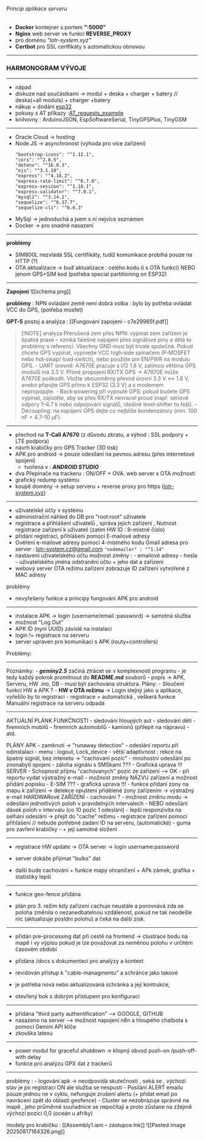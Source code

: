 
###### Princip aplikace serveru 

-  **Docker** kontejner s portem **":5000"**
- **Nginx** web server ve funkci **REVERSE_PROXY**
- pro doménu *"lotr-system.xyz"*
- **Certbot** pro SSL certfikáty s automatickou obnovou


---
### HARMONOGRAM VÝVOJE
---
- nápad 
- diskuze nad součástkami -> modul + deska + charger + batery // deska(+all moduls) + charger +batery
- nákup + dodání [esp32](https://www.laskakit.cz/lilygo-ttgo-t-call-v1-3-esp32-sim800l-wifi-gprs-modul/)
- pokusy s AT příkazy :[AT_requests_example](https://www.aeq-web.com/sim800-gprs-http-post-get-request-at-commands/?lang=en)
- knihovny : ArduinoJSON, EspSoftwareSerial, TinyGPSPlus, TinyGSM
- ---
- Oracle Cloud -> hosting
- Node.JS -> asynchronost (výhoda pro více zařízení) 
	```"bcryptjs": "^3.0.2",
    "bootstrap-icons": "^1.12.1",
    "cors": "^2.8.5",
    "dotenv": "^16.0.3",
    "ejs": "^3.1.10",
    "express": "^4.18.2",
    "express-rate-limit": "^6.7.0",
    "express-session": "^1.18.1",
    "express-validator": "^7.0.1",
    "mysql2": "^3.14.1",
    "sequelize": "^6.37.7",
    "sequelize-cli": "^6.6.3"
    ```
- MySql -> jednoduchá a jsem s ní nejvíce seznámen
- Docker -> pro snadné nasazení
---


**problémy** 
- SIM800L nezvládá SSL certifikáty, tudíž komunikace probíhá pouze na HTTP (?)
- OTA aktualizace -> buď aktualizace : celého kodu (i s OTA funkcí) NEBO jenom GPS+SIM kod (potřeba special partitioning on ESP32)

---
**Zapojení** 
![[schema.png]]

**problémy** : NPN ovládání země není dobrá volba : bylo by potřeba ovládat VCC do GPS, (potřeba mosfet)

**GPT-5** postoj a analýza : [[Fungování zapojení - c7e29965f.pdf]]

> [!NOTE] analyza
>  Přerušená zem přes NPN: vypínat zem zařízení je špatná praxe – vzniká falešné napájení přes signálové piny a dělá to problémy s referencí. Všechny GND musí být trvale společné. Pokud chcete GPS vypínat, vypínejte VCC high‑side spínačem (P‑MOSFET nebo hot‑swap/ load‑switch), nebo použijte pin EN/PWR na modulu GPS. - UART úrovně: A7670E pracuje s I/O 1.8 V, zatímco většina GPS modulů má 3.3 V. Přímé propojení RX/TX GPS → A7670E může A7670E poškodit. Vložte obousměrný převod úrovní 3.3 V ↔ 1.8 V, anebo připojte GPS přímo k ESP32 (3.3 V) a s modemem nepropojujte. - Back‑powering při vypnuté GPS: pokud budete GPS vypínat, zajistěte, aby se přes RX/TX nevracel proud (např. sériové odpory 1–4.7 k nebo odpojování signálů, ideálně level‑shifter to řeší). - Decoupling: na napájení GPS dejte co nejblíže kondenzátory (min. 100 nF + 4.7–10 μF).


---

- přechod na **T-Call A7670** (z důvodu zkratu, a výhod : SSL podpory + LTE podpora)
- návrh krabičky pro GPS Tracker (3D tisk)
- APK pro android -> pouze odesílaní na pevnou adresu (přes internetové spojení)
	- tvořena v : ***ANDROID STUDIO***
- dva Přepínače na trackeru : ON/OFF + OVA. web server s OTA možností
- grafický redump systému
- koupě domény -> setup serveru + reverse proxy pro https ([lotr-system.xyz](https://lotr-system.xyz))

---

- uživatelské účty v systému
- administrační náhled do DB pro "root:root" uživatele
- registrace a přihlášení uživatelů , správa jejich zařízení , Nutnost registrace zařízení k uživateli (zatím HW ID : 9-místné číslo)
- přidání registraci, přihlášení pomocí E-mailové adresy
- Ověření e-mailové adresy pomocí 4-místného kodu 
	 Gmail adresa pro server : lotr-system.cz@gmail.com 
	```"nodemailer" : "^1.14"```
- nastavení uživatelského účtu 
		možnost změny : 
			- emailové adresy
			- hesla
			- uživatelského jména
		odstranění účtu + jeho dat a zařízení
- webový server OTA režimu zařízení zobrazuje ID zařízení vytvořené z MAC adresy

problémy
 - nevyřešeny funkce a principy fungování APK pro android

---
- instalace APK -> login (username/email :password) -> samotná služba
- možnost "Log Out"
-  APK ID (nyní UUID) závislé na instalaci
- login != registrace na serveru
- server upraven pro komunikaci s APK (routy+controllers)

Problémy:

---
Poznámky:
	- ***geminy2.5*** začíná ztrácet se v komplexnosti programu
	- je tedy každý pokrok promítnout do **README.md** souborů
	- popis -> APK, Serveru, HW .ino, DB
	- musí být zachována struktura.
Plány: 
	- Sloučení funkcí HW  a APK ? 
	- **HW v OTA režimu** -> Login stejný jako u aplikace, vyřešilo by to registraci
	- registrace = automatická , veškerá funkce Manuální registrace na serveru odpadá

---

AKTUÁLNÍ PLÁNK FUNKČNOSTI
	- sledování hloupých aut
	- sledování dětí
	- firemních mobilů
	- firemních automobilů
	- kamionů (přilepit na nápravu)
	- atd.

PLÁNY 
	APK 
		- zamknutí -> "runaway detection"
		- odeslání reportu při odinstalaci
		- menu : logout, Lock_device
		- větší adaptivnost : rekce na špatný signál, bez intenetu -> "cachovaní pozic"
		- mnohostní odesílání po znonabytí spojení 
		- záloha signálu s SMSkami ???
		- Grafická uprava !!!
	SERVER
		- Schopnost příjmu "cachovanych" pozic ze zařízení  --> OK
		- při reportu vydat výstražný e-mail
		- možnost změny NÁZVU zařízení a možnost přidání popisku
		- E-SIM ???
		-  grafická uprava !!!
		- funkce přídaní zony na mapu k zařízení -> detekce opuštení přidělené zony zařízením -> výstražný e-mail 
	HARDWARové ZAŘÍZENÍ
		- cachování ? 
		- možnost změnu modu -> odesílání jednotlivých poloh v pravidelných intervalech
		- NEBO odesílání dávek poloh v intervalu (co 10 pozic 1 odeslání)
		- lepší responzivita na selhání odeslání -> přejít do "cache" režimu
		- registrace zařízení pomocí přihlášení // nebude potřebné zadání ID na serveru, (automatické)
		- guma pro zavření krabičky
		- + její samotné složení


---
- registrace HW update -> OTA server -> login username:password
- server dokáže přijímat "bulks" dat 

- další bude  cachování + funkce mapy ohraničení + APk zámek, grafika + statistiky lepší

---

- funkce geo-fence přidána


* plán pro 3. režim kdy zařízení cachuje neustále a porovnává zda se poloha změnila o nezanedbatelnou vzdálenost, pokud ne tak neodešle nic (aktualizuje posldni polohu) a čeká na další zisk.


---

- přidán pre-processing dat při cestě na frontend -> clustrace bodu na mapě i vy výpisu pokud je lze považovat za neměnou polohu v určitém časovém období

- přidána /docs s dokumentací pro analýzy a kontext

- revidován přístup k "cable-managmentu" a schránce jako takové 
- je potřeba nová nebo aktualizovaná schránka a její kontrukce,
- otevřený bok s dobrým přístupem pro konfiguraci

---

- přídána "third party authentification" --> GOOGLE, GITHUB
- nasazeno na server --> možnost napojení n8n a hloupého chatbota s pomocí Gemini API klíče
- zkouška latexu



---
- power modul for graceful shutdown -> klopný obvod push-on /push-off-with delay
- funkce pro analýzu GPX dat z trackerů

---


problémy :
	- logování apk -> neodpovídá skutečnosti , seká se , výchozí stav je po registraci ON ale služba se nespustí
	- Posílání ALERT emailu pouze jednou ne v cyklu, nefunguje zrušení alertu (+ přidat email po navrácení zpět do oblasti geofence)
	- Cluster se nezobrazuje správně na mapě , jeho průměrné souřadnice se nepočítají a proto zůstane na zžejmě výchozí pozici 0,0 (oceán u afriky)

modely pro krabičku : [[Assembly1.iam – zástupce.lnk]]
![[Pasted image 20250817164326.png]]